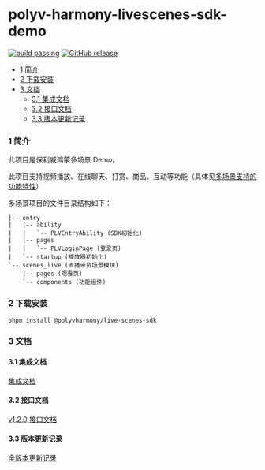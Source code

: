 polyv-harmony-livescenes-sdk-demo
===

[![build passing](https://img.shields.io/badge/build-passing-brightgreen.svg)](#)
[![GitHub release](https://img.shields.io/badge/release-1.2.0-blue.svg)](https://github.com/polyv/polyv-harmony-livescenes-sdk-demo/releases/tag/1.2.0)

<!-- START doctoc generated TOC please keep comment here to allow auto update -->
<!-- DON'T EDIT THIS SECTION, INSTEAD RE-RUN doctoc TO UPDATE -->

- [1 简介](#1-%E7%AE%80%E4%BB%8B)
- [2 下载安装](#2-%E4%B8%8B%E8%BD%BD%E5%AE%89%E8%A3%85)
- [3 文档](#3-%E6%96%87%E6%A1%A3)
    - [3.1 集成文档](#31-%E9%9B%86%E6%88%90%E6%96%87%E6%A1%A3)
    - [3.2 接口文档](#32-%E6%8E%A5%E5%8F%A3%E6%96%87%E6%A1%A3)
    - [3.3 版本更新记录](#33-%E7%89%88%E6%9C%AC%E6%9B%B4%E6%96%B0%E8%AE%B0%E5%BD%95)

<!-- END doctoc generated TOC please keep comment here to allow auto update -->

### 1 简介
此项目是保利威鸿蒙多场景 Demo。

此项目支持视频播放、在线聊天、打赏、商品、互动等功能（具体见[多场景支持的功能特性](https://github.com/polyv/polyv-harmony-livescenes-sdk-demo/blob/master/publish/docs/支持的功能特性.md)）

多场景项目的文件目录结构如下：

```
|-- entry
|   |-- ability
|   |   `-- PLVEntryAbility (SDK初始化)
|   |-- pages
|   |   `-- PLVLoginPage (登录页)
|   `-- startup (播放器初始化)
`-- scenes_live (直播带货场景模块)
    |-- pages (观看页)
    `-- components (功能组件)
```

### 2 下载安装

```shell
ohpm install @polyvharmony/live-scenes-sdk
```

### 3 文档
#### 3.1 集成文档
[集成文档](https://github.com/polyv/polyv-harmony-livescenes-sdk-demo/tree/master/publish/docs)
#### 3.2 接口文档
[v1.2.0 接口文档](https://repo.polyv.net/harmony/documents/livescenes_sdk/1.2.0/index.html)
#### 3.3 版本更新记录
[全版本更新记录](https://github.com/polyv/polyv-harmony-livescenes-sdk-demo/blob/master/CHANGELOG.md)
